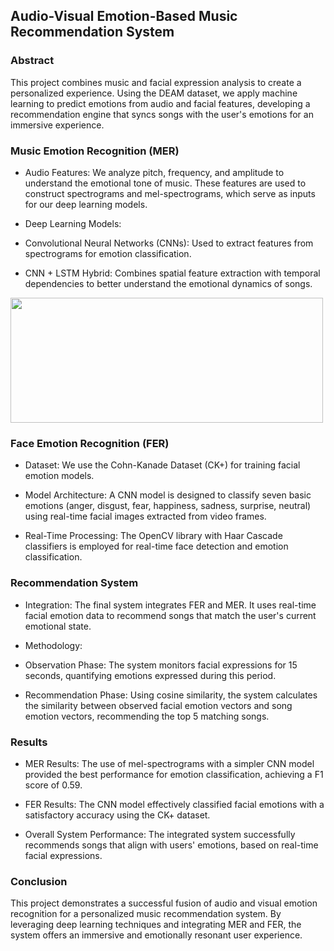 ## Audio-Visual Emotion-Based Music Recommendation System
### Abstract
This project combines music and facial expression analysis to create a personalized experience. Using the DEAM dataset, we apply machine learning to predict emotions from audio and facial features, developing a recommendation engine that syncs songs with the user's emotions for an immersive experience.

### Music Emotion Recognition (MER)
  * Audio Features: We analyze pitch, frequency, and amplitude to understand the emotional tone of music. These features are used to 
    construct spectrograms and mel-spectrograms, which serve as inputs for our deep learning models.

  * Deep Learning Models:
   * Convolutional Neural Networks (CNNs): Used to extract features from spectrograms for emotion classification.
   * CNN + LSTM Hybrid: Combines spatial feature extraction with temporal dependencies to better understand the emotional dynamics of songs.

<img src="https://github.com/user-attachments/assets/24beb873-06db-459e-b243-19eca975fea4" width="500" height="200"/>

    
 ### Face Emotion Recognition (FER)
  * Dataset: We use the Cohn-Kanade Dataset (CK+) for training facial emotion models.
  
  * Model Architecture: A CNN model is designed to classify seven basic emotions (anger, disgust, fear, happiness, sadness, surprise,   neutral) using real-time facial images extracted from video frames.
   
  * Real-Time Processing: The OpenCV library with Haar Cascade classifiers is employed for real-time face detection and emotion classification.

### Recommendation System
  * Integration: The final system integrates FER and MER. It uses real-time facial emotion data to recommend songs that match the user's current emotional state.
  
  * Methodology:
   * Observation Phase: The system monitors facial expressions for 15 seconds, quantifying emotions expressed during this period.
   * Recommendation Phase: Using cosine similarity, the system calculates the similarity between observed facial emotion vectors and song emotion vectors, recommending the top 5 matching songs.
### Results
 * MER Results: The use of mel-spectrograms with a simpler CNN model provided the best performance for emotion classification, achieving a F1 score of 0.59.
 
 * FER Results: The CNN model effectively classified facial emotions with a satisfactory accuracy using the CK+ dataset.
 
 * Overall System Performance: The integrated system successfully recommends songs that align with users' emotions, based on real-time facial expressions.

### Conclusion
This project demonstrates a successful fusion of audio and visual emotion recognition for a personalized music recommendation system. By leveraging deep learning techniques and integrating MER and FER, the system offers an immersive and emotionally resonant user experience.

